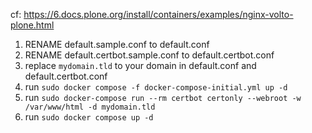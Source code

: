 cf: https://6.docs.plone.org/install/containers/examples/nginx-volto-plone.html

1. RENAME default.sample.conf to default.conf
1. RENAME default.certbot.sample.conf to default.certbot.conf
1. replace `mydomain.tld` to your domain in default.conf and default.certbot.conf
1. run `sudo docker compose -f docker-compose-initial.yml up -d`
1. run `sudo docker-compose run --rm certbot certonly --webroot -w /var/www/html -d mydomain.tld`
1. run `sudo docker compose up -d`
